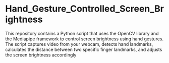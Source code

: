 # Hand_Gesture_Controlled_Screen_Brightness
This repository contains a Python script that uses the OpenCV library and the Mediapipe framework to control screen brightness using hand gestures. 
The script captures video from your webcam, detects hand landmarks, calculates the distance between two specific finger landmarks, and adjusts the screen brightness accordingly
